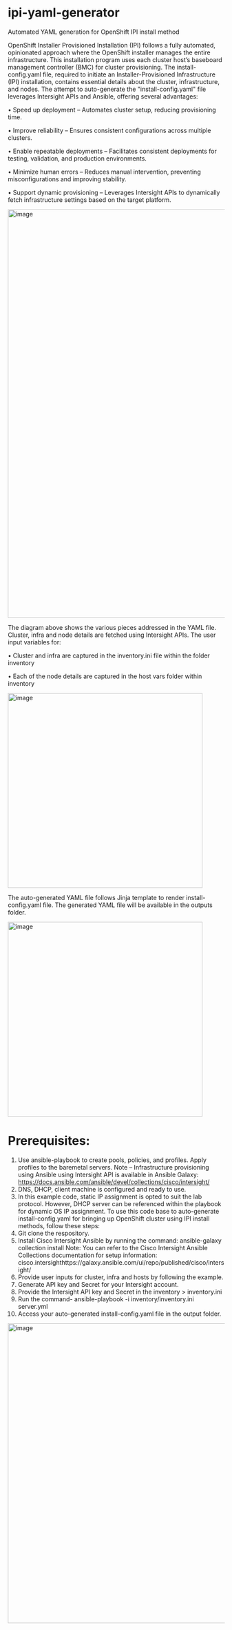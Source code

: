# ipi-yaml-generator
Automated YAML generation for OpenShift IPI install method

OpenShift Installer Provisioned Installation (IPI) follows a fully automated, opinionated approach where the OpenShift installer manages the entire infrastructure.
This installation program uses each cluster host’s baseboard management controller (BMC) for cluster provisioning. 
The install-config.yaml file, required to initiate an Installer-Provisioned Infrastructure (IPI) installation, contains essential details about the cluster, infrastructure, and nodes. The attempt to auto-generate the "install-config.yaml" file leverages Intersight APIs and Ansible, offering several advantages:

•	Speed up deployment – Automates cluster setup, reducing provisioning time. 

•	Improve reliability – Ensures consistent configurations across multiple clusters.

•	Enable repeatable deployments – Facilitates consistent deployments for testing, validation, and production environments.

•	Minimize human errors – Reduces manual intervention, preventing misconfigurations and improving stability.

•	Support dynamic provisioning – Leverages Intersight APIs to dynamically fetch infrastructure settings based on the target platform. 


<img width="948" alt="image" src="https://github.com/user-attachments/assets/495c7b8a-c23c-47cd-aded-4f59ebc7f462" />

The diagram above shows the various pieces addressed in the YAML file. Cluster, infra and node details are fetched using Intersight APIs. The user input variables for:

•	Cluster and infra are captured in the inventory.ini file within the folder inventory

•	Each of the node details are captured in the host vars folder within inventory

<img width="452" alt="image" src="https://github.com/user-attachments/assets/5d827c5e-1148-4c36-9d1d-aae7559b8efa" />

The auto-generated YAML file follows Jinja template to render install-config.yaml file. The generated YAML file will be available in the outputs folder.

<img width="452" alt="image" src="https://github.com/user-attachments/assets/fe194eb4-e84f-4608-9194-fd6e90bfd439" />

# Prerequisites:
1.	Use ansible-playbook to create pools, policies, and profiles. Apply profiles to the baremetal servers. 
Note – Infrastructure provisioning using Ansible using Intersight API is available in Ansible Galaxy: https://docs.ansible.com/ansible/devel/collections/cisco/intersight/ 
2.	DNS, DHCP, client machine is configured and ready to use.
3.	In this example code, static IP assignment is opted to suit the lab protocol. However, DHCP server can be referenced within the playbook for dynamic OS IP assignment.
To use this code base to auto-generate install-config.yaml for bringing up OpenShift cluster using IPI install methods, follow these steps:
1.	Git clone the respository.
2.	Install Cisco Intersight Ansible by running the command: 
ansible-galaxy collection install 
Note: You can refer to the Cisco Intersight Ansible Collections documentation for setup information: cisco.intersighthttps://galaxy.ansible.com/ui/repo/published/cisco/intersight/
3.	Provide user inputs for cluster, infra and hosts by following the example.
4.	Generate API key and Secret for your Intersight account.
5.	Provide the Intersight API key and Secret in the inventory > inventory.ini
6.	Run the command- ansible-playbook -i inventory/inventory.ini server.yml
7.	Access your auto-generated install-config.yaml file in the output folder.

<img width="696" alt="image" src="https://github.com/user-attachments/assets/5c0d7310-e32f-443d-aaac-2f91567a29e1" />






